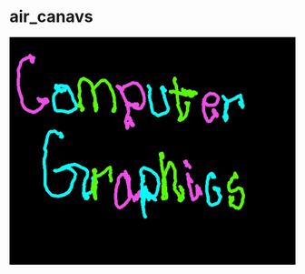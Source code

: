 # air_canavs
<img src="https://github.com/pavithrahareddy/air_canavs/blob/main/images/image.jpg?raw=true" width="800" height="400">
